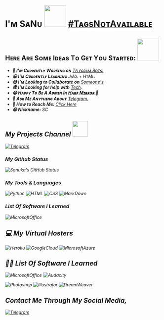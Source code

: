# I'ᴍ SᴀNᴜ <img src="https://cdn130.picsart.com/262048142005202.gif" width="70px"> [#TᴀɢsNᴏᴛAᴠᴀɪʟᴀʙʟᴇ](https://t.me/TagsNotAvailable)

## Hᴇʀᴇ Aʀᴇ Sᴏᴍᴇ Iᴅᴇᴀs Tᴏ Gᴇᴛ Yᴏᴜ Sᴛᴀʀᴛᴇᴅ: <img src="https://c.tenor.com/VhlfUsC3cQ4AAAAC/quby-pentol.gif" width="70px">

- <i><b> 🤗 I’ᴍ Cᴜʀʀᴇɴᴛʟʏ Wᴏʀᴋɪɴɢ ᴏɴ</b> <a href="#"> Tᴇʟᴇɢʀᴀᴍ Bᴏᴛs.</a></i>
- <i><b> 😀 I’ᴍ Cᴜʀʀᴇɴᴛʟʏ Lᴇᴀʀɴɪɴɢ</b> JᴀVᴀ + HᴛMʟ.</i>
- <i><b> 😅 I’ᴍ Looking to Collaborate on</b> <a href="#">  Someone's</a></i>
- <i><b> 😨 I'ᴍ Looking for help with</b> [Tech](https://t.me/SCProjectsLK).</i>
- <i><b> 😁 Hᴀᴘᴘʏ Tᴏ Bᴇ A Aᴅᴍɪɴ Iɴ [Hᴀʀᴘ Mɪʀʀᴏʀ 🥳](https://t.me/HARP_Mirror) </b> 
- <i><b> 🤔 Asᴋ Mᴇ Aɴʏᴛʜɪɴɢ Aʙᴏᴜᴛ</b> <a href="#">Telegram.</a></i>
- <i><b> 🎃 How to Reach Me: <a href="https://t.me/SANU_TNA"></b>Click Here</b></a></i>
- <i><b> 😁 Nickname:</b> SC </i>

## My Projects Channel <img src="https://media3.giphy.com/media/ya4eevXU490Iw/giphy.gif" width="50px">
<a href="https://t.me/SCProjectsLK">![Telegram](https://www.cryptomuntengids.be/wp-content/uploads/2020/07/telegram.png)</a>

### My Github Status
![Sanuka's GitHub Status](https://github-readme-stats.vercel.app/api?username=scprojectsLK&show_icons=true&theme=dark) 

### My Tools & Languages
![Python](https://img.shields.io/badge/Python-14354C?style=for-the-badge&logo=python&logoColor=white)  ![HTML](https://img.shields.io/badge/HTML5-E34F26?style=for-the-badge&logo=html5&logoColor=white)  ![CSS](https://img.shields.io/badge/CSS-239120?&style=for-the-badge&logo=css3&logoColor=white)  ![MarkDown](https://img.shields.io/badge/Markdown-000000?style=for-the-badge&logo=markdown&logoColor=white)


### List Of Software I Learned
![MicrosoftOffice](https://img.shields.io/badge/Microsoft_Office-D83B01?style=for-the-badge&logo=microsoft-office&logoColor=white)
![]()
![]()

## 💻 My Virtual Hosters
![Heroku](https://img.shields.io/badge/Heroku-430098?style=for-the-badge&logo=heroku&logoColor=white)
![GoogleCloud](https://img.shields.io/badge/Google_Cloud-4285F4?style=for-the-badge&logo=google-cloud&logoColor=white)
![MicrosoftAzure](https://img.shields.io/badge/Microsoft_Azure-0089D6?style=for-the-badge&logo=microsoft-azure&logoColor=white)


## 👩‍💻 List Of Software I Learned
![MicrosoftOffice](https://img.shields.io/badge/Microsoft_Office-D83B01?style=for-the-badge&logo=microsoft-office&logoColor=white)
![Audacity](https://img.shields.io/badge/Audacity-0000CC?style=for-the-badge&logo=audacity&logoColor=white)

![Photoshop](https://aleen42.github.io/badges/src/photoshop.svg)  ![Illustrator](https://aleen42.github.io/badges/src/illustrator.svg)  ![DreamWeaver](https://aleen42.github.io/badges/src/dreamweaver.svg)
![]()
![]()
![]()


## Contact Me Through My Social Media,
<a href="https://t.me/Sanu_2021ss">![Telegram](https://img.shields.io/badge/Telegram-2CA5E0?style=for-the-badge&logo=telegram&logoColor=white)</a>
